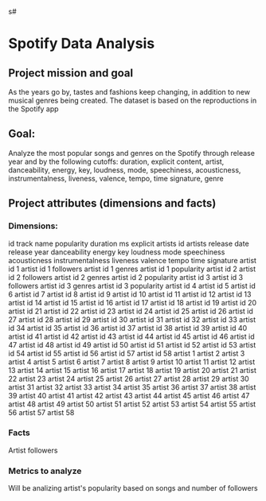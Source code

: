 s#
# Spotify Data Analysis

## Project mission and goal

As the years go by, tastes and fashions keep changing, in addition to new musical genres being created. The dataset is based on the reproductions in the Spotify app

## Goal:

Analyze the most popular songs and genres on the Spotify through release year and by the following cutoffs: duration, explicit content, artist, danceability, energy, key, loudness, mode, speechiness, acousticness, instrumentalness, liveness, valence, tempo, time signature, genre

## Project attributes (dimensions and facts)

### Dimensions:

id track
name
popularity
duration ms
explicit
artists
id artists
release date
release year
danceability
energy
key
loudness
mode
speechiness
acousticness
instrumentalness
liveness
valence
tempo
time signature
artist id 1
artist id 1 followers
artist id 1 genres
artist id 1 popularity
artist id 2
artist id 2 followers
artist id 2 genres
artist id 2 popularity
artist id 3
artist id 3 followers
artist id 3 genres
artist id 3 popularity
artist id 4
artist id 5
artist id 6
artist id 7
artist id 8
artist id 9
artist id 10
artist id 11
artist id 12
artist id 13
artist id 14
artist id 15
artist id 16
artist id 17
artist id 18
artist id 19
artist id 20
artist id 21
artist id 22
artist id 23
artist id 24
artist id 25
artist id 26
artist id 27
artist id 28
artist id 29
artist id 30
artist id 31
artist id 32
artist id 33
artist id 34
artist id 35
artist id 36
artist id 37
artist id 38
artist id 39
artist id 40
artist id 41
artist id 42
artist id 43
artist id 44
artist id 45
artist id 46
artist id 47
artist id 48
artist id 49
artist id 50
artist id 51
artist id 52
artist id 53
artist id 54
artist id 55
artist id 56
artist id 57
artist id 58
artist 1
artist 2
artist 3
artist 4
artist 5
artist 6
artist 7
artist 8
artist 9
artist 10
artist 11
artist 12
artist 13
artist 14
artist 15
artist 16
artist 17
artist 18
artist 19
artist 20
artist 21
artist 22
artist 23
artist 24
artist 25
artist 26
artist 27
artist 28
artist 29
artist 30
artist 31
artist 32
artist 33
artist 34
artist 35
artist 36
artist 37
artist 38
artist 39
artist 40
artist 41
artist 42
artist 43
artist 44
artist 45
artist 46
artist 47
artist 48
artist 49
artist 50
artist 51
artist 52
artist 53
artist 54
artist 55
artist 56
artist 57
artist 58

### Facts
Artist followers

### Metrics to analyze

Will be analizing artist's popularity based on songs and number of followers




